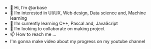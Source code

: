 - 👋 Hi, I’m @arbase
- 👀 I’m interested in UI/UX, Web design, Data science and, Machine learning
- 🌱 I’m currently learning C++, Pascal and, JavaScript
- 💞️ I’m looking to collaborate on making project
- 📫 How to reach me ...
- I'm gonna make video about my progress on my youtube channel

<!---
arbase/arbase is a ✨ special ✨ repository because its `README.md` (this file) appears on your GitHub profile.
You can click the Preview link to take a look at your changes.
--->
